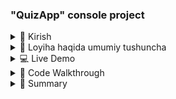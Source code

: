 ### "QuizApp" console project


<details>
<summary>🎤 Kirish </summary>

- User opens quiz builder  
- Adds questions  
- Saves to file

</details>

<details>
<summary>🧩 Loyiha haqida umumiy tushuncha</summary>
  
### “ QuizApp ” — bu o‘qituvchi va talabalar rejimida ishlaydigan dastur.
- Bu dasturning asosiy funksiyalari:
```
        ✔️ Quizlarni yaratish va ularga vaqt belgilash
        ✔️ Quizlarni  disable yoki enable qilish va o‘chirish
        ✔️ Savollarga javob berish
        ✔️ Natijani ko‘rish
        ✔️ JSON fayl bilan savollarni serializa deserialize qilish
```
### Readability va Reusability  qulay bo'lish uchun project qismlarga break qilingan, keling project skeletini ko'rib chiqamiz 
```mermaid
graph TD
    H["QuizApp"] --> A[Program.cs]
    A --> C[Models]
    C --> C2[McqQuestion.cs]
    C --> C3[TrueFalseQuestion.cs]
    C --> C4[ShortAnswerQuestion.cs]
    C --> C5[QuizMeta.cs]

    A --> D[Services]
    D --> D5[QuizAction.cs]
    D --> D1[QuizBuilder.cs]
    %% D1 -->G["static void Run ()"]
    %% D1 -->G1["static void CreateQuiz ()"]
    D --> D2[QuizManager.cs]
    D --> D3[QuizRunner.cs]
    D --> D4[QuizStorage.cs]

    A --> E[Utilities]
    E --> E1[InputHelper.cs]

    A --> F[Data]
    F --> F1[C#_Basics.json]
```

### Program.cs  da ham juda kop code yozilmagan , shunchaki tanlangan mode ga qarab boshqa bir classga yo'naltirilgan
![My photo](images/image.png)
</details>

<details>
<summary> 💻 Live Demo </summary>

- System detects existing quiz  
- User declines to overwrite

</details>

<details>
<summary> 🧠  Code Walkthrough</summary>

- Show how quizzes can be toggled or removed

</details>

<details>
<summary> 📌 Summary</summary>

- #### "QuizApp" bu men bajargan 1-project , hattoki u mini console project bolsa ham , g'ij-g'ij bilim bo'ldi
- ##### Nimalar o'rgandim :
-  ✅ Spectre library yangilik boldi , project davomida uni qisman o'rgandim va kerakli joylarda to'gri foydalandim.
-  ✅ Birinchi martta Json fayldan o'qish va unga yozish kerak bo'lgan real case ga duch keldm.
-  ✅ Collections dan foydalandim


</details>
